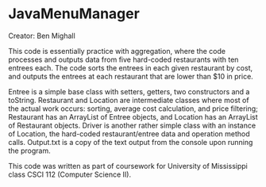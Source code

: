 # JavaMenuManager
Creator: Ben Mighall

This code is essentially practice with aggregation, where the code processes and outputs data from five hard-coded restaurants with ten entrees each. The code sorts the entrees in each given restaurant by cost, and outputs the entrees at each restaurant that are lower than $10 in price.

Entree is a simple base class with setters, getters, two constructors and a toString. 
Restaurant and Location are intermediate classes where most of the actual work occurs: sorting, average cost calculation, and price filtering; Restaurant has an ArrayList of Entree objects, and Location has an ArrayList of Restaurant objects. 
Driver is another rather simple class with an instance of Location, the hard-coded restaurant/entree data and operation method calls.
Output.txt is a copy of the text output from the console upon running the program.

This code was written as part of coursework for University of Mississippi class CSCI 112 (Computer Science II). 
